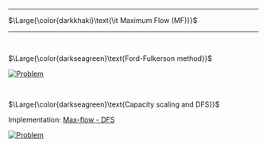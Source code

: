 _____________________________________
$\Large{\color{darkkhaki}\text{\it Maximum Flow (MF)}}$  
_____________________________________

<br />

$\Large{\color{darkseagreen}\text{Ford-Fulkerson method}}$

[![Problem](https://img.youtube.com/vi/LdOnanfc5TM/0.jpg)](https://www.youtube.com/watch?v=LdOnanfc5TM)

<br />

$\Large{\color{darkseagreen}\text{Capacity scaling and DFS}}$  

Implementation: [Max-flow - DFS](https://github.com/pl3onasm/AADS/blob/main/algorithms/graphs/MF-cap-scaling/scaling.c)

[![Problem](https://img.youtube.com/vi/1ewLrXUz4kk/0.jpg)](https://www.youtube.com/watch?v=1ewLrXUz4kk)
